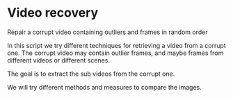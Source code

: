 # Video recovery
Repair a corrupt video containing outliers and frames in random order


In this script we try different techniques for retrieving a video from a corrupt one. The corrupt video may contain outlier frames, and maybe frames from different videos or different scenes.

The goal is to extract the sub videos from the corrupt one.

We will try different methods and measures to compare the images.
